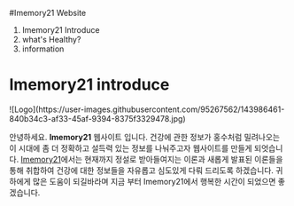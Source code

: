 #Imemory21 Website
<body> 
 <ol>
  <li>Imemory21 Introduce</li>
  <li>what's Healthy?</li>
  <li>information</li>
 </ol>
 <h1>Imemory21 introduce</h1>
![Logo](https://user-images.githubusercontent.com/95267562/143986461-840b34c3-af33-45af-9394-8375f3329478.jpg)
 <p> 안녕하세요. <strong>Imemory21</strong> 웹사이트 입니다. 건강에 관한 정보가 홍수처럼 밀려나오는 이 시대에  좀 더 정확하고 설득력 있는 정보를 나눠주고자 웹사이트를 만들게 되엇습니다.
<u>Imemory21</u>에서는 현재까지 정설로 받아들여지는 이론과 새롭게 발표된 이론들을 통해 취합하여 건강에 대한 정보들을 자유롭고 심도있게 다뤄 드리도록 하겠습니다.
귀하에게 많은 도움이 되길바라며 지금 부터 Imemory21에서 행복한 시간이 되었으면 좋겠습니다.
</p>
</body>
</html>
